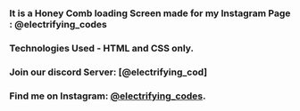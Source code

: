 ### It is a Honey Comb loading Screen made for my Instagram Page : @electrifying_codes

### Technologies Used - HTML and CSS only.

### Join our discord Server: [@electrifying_cod]
### Find me on Instagram: [@electrifying_codes][Instagram].

[instagram]: https://www.instagram.com/electrifying_codes